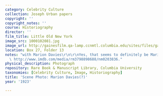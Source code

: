 ```yaml
---
category: Celebrity Culture
collection: Joseph Urban papers
copyright: ''
copyright_notes: ''
course: Historiography
director: ''
film_title: Little Old New York
image_src: 1000102081.jpg
image_url: http://gainesfilm.qa-lamp.ccnmtl.columbia.edu/sites/files/gainesfilm/images/1000102081.jpg
location: Box 27, Folder 13
notes: "with Marion Davies\r\n\r\nYes, that seems to definitely be Marion Davies:\
  \ http://www.imdb.com/media/rm3798898688/nm0203836."
physical_description: Photograph
repository: Rare Book & Manuscript Library, Columbia University
taxonomies: [Celebrity Culture, Image, Historiography]
title: 'Scene Photo: Marion Davies(?)'
year: '1923'

---
```

